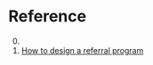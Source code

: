 # Reference

0. []()
0. [How to design a referral program](https://andrewchen.com/how-to-design-a-referral-program/)

